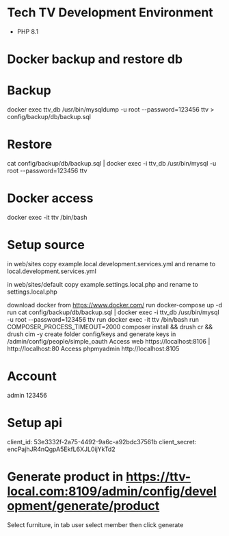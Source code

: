# Tech TV Development Environment
* PHP 8.1

# Docker backup and restore db
# Backup
docker exec ttv_db /usr/bin/mysqldump -u root --password=123456 ttv > config/backup/db/backup.sql

# Restore
cat config/backup/db/backup.sql | docker exec -i ttv_db /usr/bin/mysql -u root --password=123456 ttv

# Docker access
docker exec -it ttv /bin/bash

# Setup source
in web/sites
copy example.local.development.services.yml and rename to local.development.services.yml

in web/sites/default
copy example.settings.local.php and rename to settings.local.php

download docker from https://www.docker.com/
run docker-compose up -d
run cat config/backup/db/backup.sql | docker exec -i ttv_db /usr/bin/mysql -u root --password=123456 ttv
run docker exec -it ttv /bin/bash
run COMPOSER_PROCESS_TIMEOUT=2000 composer install && drush cr && drush cim -y
create folder config/keys and generate keys in /admin/config/people/simple_oauth
Access web https://localhost:8106 | http://localhost:80
Access phpmyadmin http://localhost:8105

# Account
admin
123456

# Setup api
client_id: 53e3332f-2a75-4492-9a6c-a92bdc37561b
client_secret: encPajhJR4nQgpA5EkfL6XJL0ijYkTd2

# Generate product in https://ttv-local.com:8109/admin/config/development/generate/product
Select furniture, in tab user select member then click generate